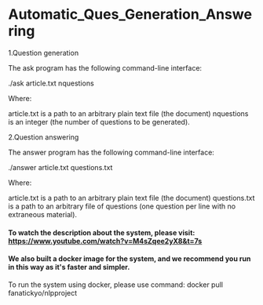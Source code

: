 # Automatic_Ques_Generation_Answering

1.Question generation

The ask program has the following command-line interface:

./ask article.txt nquestions

Where:

article.txt is a path to an arbitrary plain text file (the document) nquestions is an integer (the number of questions to be generated).

2.Question answering

The answer program has the following command-line interface:

./answer article.txt questions.txt

Where:

article.txt is a path to an arbitrary plain text file (the document) questions.txt is a path to an arbitrary file of questions (one question per line with no extraneous material).

#### To watch the description about the system, please visit: https://www.youtube.com/watch?v=M4sZqee2yX8&t=7s

#### We also built a docker image for the system, and we recommend you run in this way as it's faster and simpler.

To run the system using docker, please use command: docker pull fanatickyo/nlpproject
